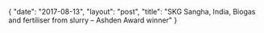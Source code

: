{
   "date": "2017-08-13",
   "layout": "post",
   "title": "SKG Sangha, India, Biogas and fertiliser from slurry – Ashden Award winner"
}

